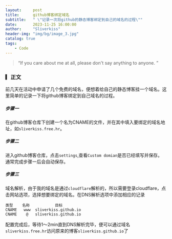 ```yaml
---
layout:     post
title:      github博客绑定域名
subtitle:   " \"记录一次将github的静态博客绑定到自己的域名的过程\""
date:       2023-11-25 16:00:00
author:     "Sliverkiss"
header-img: "img/bg/image_3.jpg"
catalog: true
tags:
    - Code
---
```


> “If you care about me at all, please don't say anything to anyone. ”

### ▎正文

前几天在活动中申请了几个免费的域名，便想着给自己的静态博客挂一个域名。这里简单的记录一下将github博客绑定到自己域名的过程。

##### 步骤一
在github博客仓库下创建一个名为CNAME的文件，并在其中填入要绑定的域名地址，如`sliverkiss.free.hr`。

##### 步骤二
进入github博客仓库，点击`settings`,查看`Custom domian`是否已经填写并保存。通常完成步骤一后会自动保存。

##### 步骤三
域名解析，由于我的域名是通过`cloudflare`解析的，所以需要登录cloudflare，点击网站选项，选择想要绑定的域名。在DNS解析选项中添加相应的记录

```
类型    名称           目标
CNAME   www  sliverkiss.github.io
CNAME    @   sliverkiss.github.io
```

配置完成后，等待1～2min直到DNS解析完毕，便可以通过域名`sliverkiss.free.hr`访问原来的博客`sliverkiss.github.io`了

<!-- *———      __ 后记于 __* -->